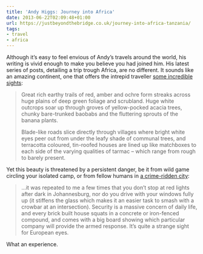 ```yaml
---
title: 'Andy Higgs: Journey into Africa'
date: 2013-06-22T02:09:48+01:00
url: https://justbeyondthebridge.co.uk/journey-into-africa-tanzania/
tags:
- travel
- africa
---
```

Although it’s easy to feel envious of Andy’s travels around the world, his writing is vivid enough to make you believe you had joined him. His latest series of posts, detailing a trip trough Africa, are no different. It sounds like an amazing continent, one that offers the intrepid traveller [some incredible sights][1]:

> Great rich earthy trails of red, amber and ochre form streaks across huge plains of deep green foliage and scrubland. Huge white outcrops soar up through groves of yellow-pocked acacia trees, chunky bare-trunked baobabs and the fluttering sprouts of the banana plants.
>
> Blade-like roads slice directly through villages where bright white eyes peer out from under the leafy shade of communal trees, and terracotta coloured, tin-roofed houses are lined up like matchboxes to each side of the varying qualities of tarmac – which range from rough to barely present.

Yet this beauty is threatened by a persistent danger, be it from wild game circling your isolated camp, or from fellow humans in [a crime-ridden city][2]:

> …it was repeated to me a few times that you don’t stop at red lights after dark in Johannesburg, nor do you drive with your windows fully up (it stiffens the glass which makes it an easier task to smash with a crowbar at an intersection). Security is a massive concern of daily life, and every brick built house squats in a concrete or iron-fenced compound, and comes with a big board showing which particular company will provide the armed response. It’s quite a strange sight for European eyes.

What an experience.

[1]: https://justbeyondthebridge.co.uk/journey-into-africa-first-taste-of-the-continent/
[2]: https://justbeyondthebridge.co.uk/journey-into-africa-johannesburg/

